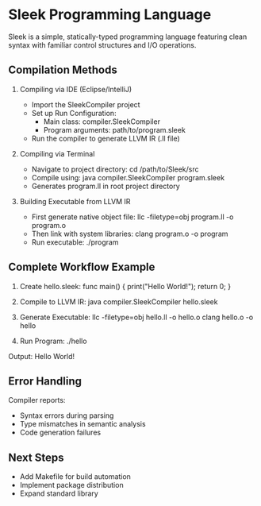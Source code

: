Sleek Programming Language
==========================

Sleek is a simple, statically-typed programming language featuring clean syntax with familiar control structures and I/O operations.

Compilation Methods
-------------------

1. Compiling via IDE (Eclipse/IntelliJ)
   - Import the SleekCompiler project
   - Set up Run Configuration:
     * Main class: compiler.SleekCompiler
     * Program arguments: path/to/program.sleek
   - Run the compiler to generate LLVM IR (.ll file)

2. Compiling via Terminal
   - Navigate to project directory:
     cd /path/to/Sleek/src
   - Compile using:
     java compiler.SleekCompiler program.sleek
   - Generates program.ll in root project directory

3. Building Executable from LLVM IR
   - First generate native object file:
     llc -filetype=obj program.ll -o program.o
   - Then link with system libraries:
     clang program.o -o program
   - Run executable:
     ./program

Complete Workflow Example
------------------------
1. Create hello.sleek:
   func main() {
       print("Hello World!");
       return 0;
   }

2. Compile to LLVM IR:
   java compiler.SleekCompiler hello.sleek

3. Generate Executable:
   llc -filetype=obj hello.ll -o hello.o
   clang hello.o -o hello

4. Run Program:
   ./hello

Output:
Hello World!

Error Handling
-------------
Compiler reports:
- Syntax errors during parsing
- Type mismatches in semantic analysis
- Code generation failures

Next Steps
---------
- Add Makefile for build automation
- Implement package distribution
- Expand standard library
